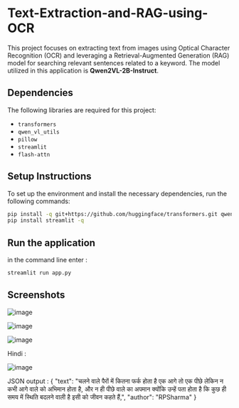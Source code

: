 # Text-Extraction-and-RAG-using-OCR

This project focuses on extracting text from images using Optical Character Recognition (OCR) and leveraging a Retrieval-Augmented Generation (RAG) model for searching relevant sentences related to a keyword. The model utilized in this application is **Qwen2VL-2B-Instruct**.

## Dependencies

The following libraries are required for this project:

- `transformers`
- `qwen_vl_utils`
- `pillow`
- `streamlit`
- `flash-attn`

## Setup Instructions

To set up the environment and install the necessary dependencies, run the following commands:

```bash
pip install -q git+https://github.com/huggingface/transformers.git qwen-vl-utils flash-attn
pip install streamlit -q
```

## Run the application
in the command line enter : 

```bash
streamlit run app.py
```
## Screenshots

![image](https://github.com/user-attachments/assets/8f31d872-8b47-4d85-9c62-0ba902b9d149)

![image](https://github.com/user-attachments/assets/6485ea99-aee7-4241-a8f6-a814ab4f8d9b)

![image](https://github.com/user-attachments/assets/d6b1a64d-10ed-4d72-9d37-01729c2035f9)

Hindi : 

![image](https://github.com/user-attachments/assets/1ae38c4e-50ee-489f-901a-91ca23a43b38)

JSON output : 
{
  "text": "चलने वाले पैरों में कितना फर्क होता है एक आगे तो एक पीछे लेकिन न कभी आगे वाले को अभिमान होता है, और न ही पीछे वाले का अपमान क्योंकि उन्हें पता होता है कि कुछ ही समय में स्थिति बदलने वाली है इसी को जीवन कहते हैं,",
  "author": "RPSharma"
}
